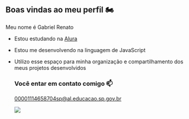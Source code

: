 ## Boas vindas ao meu perfil 🏍️

Meu nome é Gabriel Renato

- Estou estudando na [Alura](https://www.aluno.com.br)
- Estou me desenvolvendo na linguagem de JavaScript
- Utilizo esse espaço para minha organização e compartilhamento dos meus projetos desenvolvidos

  ### Você entar em contato comigo 📫

  00001114658704sp@al.educacao.sp.gov.br
  
  ![](https://media1.tenor.com/m/GrgZCe6f5A4AAAAC/secrets-of-castle-mcduck-ducktales.gif)
  
